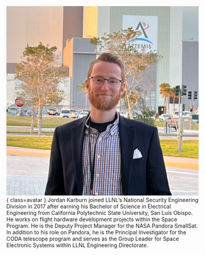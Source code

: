 ![Jordan Karburn](Karburn.png){ class=avatar }
Jordan Karburn joined LLNL’s National Security Engineering Division in 2017 after earning his Bachelor of Science in Electrical Engineering from California Polytechnic State University, San Luis Obispo. He works on flight hardware development projects within the Space Program. He is the Deputy Project Manager for the NASA Pandora SmallSat. In addition to his role on Pandora, he is the Principal Investigator for the CODA telescope program and serves as the Group Leader for Space Electronic Systems within LLNL Engineering Directorate. 
